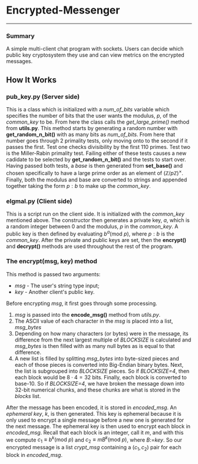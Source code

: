 
# Encrypted-Messenger

---

### Summary
A simple multi-client chat program with sockets. Users can decide which public key cryptosystem they use and can view metrics on the encrypted messages. 



## How It Works

### pub_key.py (Server side)
This is a class which is initialized with a *num_of_bits* variable which specifies the number of bits that the user wants the modulus, $p$, of the *common_key* to be. From here the class calls the *get_large_prime()* method from __utils.py__. This method starts by generating a random number with __get_random_n_bit()__ with as many bits as *num_of_bits*. From here that number goes through 2 primality tests, only moving onto to the second if it passes the first. Test one checks divisibility by the first 110 primes. Test two is the Miller-Rabin primality test. Failing either of these tests causes a new cadidate to be selected by __get_random_n_bit()__ and the tests to start over. Having passed both tests, a *base* is then generated from __set_base()__ and chosen specifically to have a large prime order as an element of $(\mathbb{Z}/p\mathbb{Z})^{\times}$. Finally, both the modulus and base are converted to strings and appended together taking the form $p:b$ to make up the *common_key*.

### elgmal.py (Client side)
This is a script run on the client side. It is initialized with the *common_key* mentioned above. The constructor then generates a private key, $a$, which is a random integer between 0 and the modulus, $p$ in the *common_key*. A public key is then defined by evaluating $b^a(\text{mod }p)$, where $p:b$ is the *common_key*. After the private and public keys are set, then the __encrypt()__ and __decrypt()__ methods are used throughout the rest of the program. 

### The __encrypt(msg, key)__ method
This method is passed two arguments: 
* *msg* - The user's string type input;
* *key* - Another client's public key. 

Before encrypting *msg*, it first goes through some processing.  
1. *msg* is passed into the __encode_msg()__ method from *utils.py*.
2. The ASCII value of each character in the *msg* is placed into a list, *msg_bytes*
3. Depending on how many characters (or bytes) were in the message, its difference from the next largest multiple of *BLOCKSIZE* is calculated and *msg_bytes* is then filled with as many null bytes as is equal to that difference. 
4. A new list is filled by splitting *msg_bytes* into byte-sized pieces and each of those pieces is converted into Big-Endian binary bytes. Next, the list is subgrouped into *BLOCKSIZE* pieces. So if *BLOCKSIZE=4*, then each block would be $8\cdot 4=32$ bits. Finally, each block is converted to base-10. So if *BLOCKSIZE=4*, we have broken the message down into 32-bit numerical chunks, and these chunks are what is stored in the *blocks* list. 
 
After the message has been encoded, it is stored in *encoded_msg*. An *ephemeral key*, *k*, is then generated. This key is ephemeral because it is only used to encrypt a single message before a new one is generated for the next message. The ephemeral key is then used to encrypt each block in *encoded_msg*. Recall that each block is an integer, call it $m$, and with this we compute $c_1\equiv b^k(\text{mod }p)$ and $c_2\equiv m B^k(\text{mod }p)$, where $B:=$*key*. So our encrypted message is a list *crypt_msg* containing a $(c_1, c_2)$ pair for each block in *encoded_msg*. 
